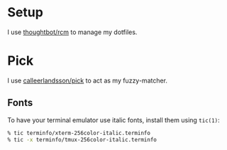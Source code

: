 # Setup
I use [thoughtbot/rcm][rcm] to manage my dotfiles.

[rcm]: http://github.com/thoughtbot/rcm

# Pick
I use [calleerlandsson/pick][pick] to act as my fuzzy-matcher.

[pick]: http://github.com/calleerlandsson/pick

## Fonts

To have your terminal emulator use italic fonts, install them using `tic(1)`:

```sh
% tic terminfo/xterm-256color-italic.terminfo
% tic -x terminfo/tmux-256color-italic.terminfo
```
